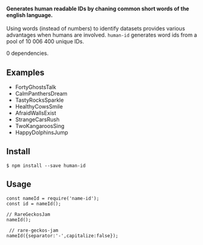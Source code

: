 #### Generates human readable IDs by chaning common short words of the english language. ####

Using words (instead of numbers) to identify datasets provides various advantages when humans are involved. `human-id` generates word ids from a pool of 10 006 400 unique IDs.

0 dependencies.

## Examples

- FortyGhostsTalk
- CalmPanthersDream
- TastyRocksSparkle
- HealthyCowsSmile
- AfraidWallsExist
- StrangeCarsRush
- TwoKangaroosSing
- HappyDolphinsJump

## Install

```
$ npm install --save human-id
```

## Usage

```
const nameId = require('name-id');
const id = nameId();

// RareGeckosJam
nameId();

 // rare-geckos-jam
nameId({separator:'-',capitalize:false});
```
